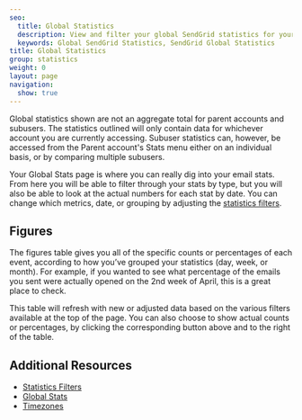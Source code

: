 ```yaml
---
seo:
  title: Global Statistics
  description: View and filter your global SendGrid statistics for your entire account.
  keywords: Global SendGrid Statistics, SendGrid Global Statistics
title: Global Statistics
group: statistics
weight: 0
layout: page
navigation:
  show: true
---
```



<call-out>

Global statistics shown are not an aggregate total for parent accounts and subusers. The statistics outlined will only contain data for whichever account you are currently accessing. Subuser statistics can, however, be accessed from the Parent account's Stats menu either on an individual basis, or by comparing multiple subusers.

</call-out>

Your Global Stats page is where you can really dig into your email stats. From here you will be able to filter through your stats by type, but you will also be able to look at the actual numbers for each stat by date. You can change which metrics, date, or grouping by adjusting the [statistics filters]({{root_url}}/ui/analytics-and-reporting/stats-overview/#statistics-filters).

## 	Figures

The figures table gives you all of the specific counts or percentages of each event, according to how you’ve grouped your statistics (day, week, or month). For example, if you wanted to see what percentage of the emails you sent were actually opened on the 2nd week of April, this is a great place to check.

This table will refresh with new or adjusted data based on the various filters available at the top of the page. You can also choose to show actual counts or percentages, by clicking the corresponding button above and to the right of the table.

## 	Additional Resources

- [Statistics Filters]({{root_url}}/ui/analytics-and-reporting/stats-overview/#statistics-filters)
- [Global Stats]({{root_url}}/API_Reference/Web_API_v3/Stats/global.html)
- [Timezones]({{root_url}}/glossary/timezone/)
